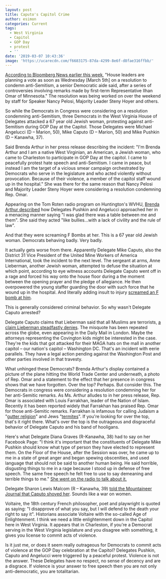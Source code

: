 ```yaml
---
layout: post
title: Caputo's Capitol Crime
author: esimon
categories: Current
tags:
  - West Virginia
  - Capitol
  - GOP Day
  - protest
  - ''
date: '2019-03-07 10:43:36'
image: 'https://ucarecdn.com/f6683175-87da-4299-8e6f-d8fae316ffbb/'
---
```

[According to Bloomberg News earlier this week](https://www.bloomberg.com/news/articles/2019-03-04/democrats-said-to-plan-anti-semitism-measure-after-omar-remarks), "House leaders are planning a vote as soon as Wednesday \[March 5th] on a resolution to condemn anti-Semitism, a senior Democratic aide said, after a series of controversies involving remarks made by first-term Representative Ilhan Omar of Minnesota." The resolution was being worked on over the weekend by staff for Speaker Nancy Pelosi, Majority Leader Steny Hoyer and others.  

So while the Democrats in Congress were considering on a resolution condemning anti-Semitism, three Democrats in the West Virginia House of Delegates attacked a 67 year old Jewish woman, protesting against anti-Semitism during GOP Day at the Capitol. Those Delegates were Michael Angelucci (D – Marion, 50), Mike Caputo (D – Marion, 50) and Mike Pushkin (D – Kanawha, 37). 

Said Brenda Arthur in her press release describing the incident: "I'm Brenda Arthur and I am a native West Virginian, an American, a Jewish woman, who came to Charleston to participate in GOP Day at the capitol. I came to peacefully protest hate speech and anti-Semitism.  I came in peace, but instead I am the target of a vicious smear campaign orchestrated by Democrats who serve in the legislature and who acted violently without provocation. Because of their violence, a member of the capitol staff wound up in the hospital."  She was there for the same reason that Nancy Pelosi and Majority Leader Steny Hoyer were considering a resolution condemning Rep. Omar. 

Appearing on the Tom Roten radio program on Huntington's WVHU, [Brenda Arthur described](https://800wvhu.iheart.com/featured/the-tom-roten-morning-show/content/2019-03-05-enraged-democrat-delegates-verbally-attack-jewish-woman-with-f-bombs/) how Delegates Pushkin and Angelucci approached her in a menacing manner saying "I was glad there was a table between me and them".  She said they acted "like bullies…with a lack of civility and the rule of law".  

And that they were screaming F Bombs at her.  This is a 67 year old Jewish woman.  Democrats behaving badly.  Very badly.     

It actually gets worse from there.  Apparently Delegate Mike Caputo, also the District 31 Vice President of the United Mine Workers of America International, took the incident to the next level.  The sergeant at arms, Anne Lieberman, another Jewish woman, attempted to defuse the situation at which point, according to eye witness accounts Delegate Caputo went off in a rage and forced his way onto the house floor during a the moment between the opening prayer and the pledge of allegiance.  He then overpowered the young staffer guarding the door with such force that he wound up in the hospital. And literally adding insult to injury [screamed an F bomb at him](http://mountaineerjournal.com/2019/03/05/exclusive-del-mike-caputo-d-50-accused-of-shoving-senior-republican-female-delegate-get-the-fk-out-of-my-way/).  

This is generally considered criminal behavior.  So why wasn't Delegate Caputo arrested?  

Delegate Caputo claims that Lieberman said that all Muslims are terrorists, [a claim Lieberman steadfastly denies](https://www.wvgazettemail.com/opinion/daily_mail_opinion/commentary/anne-lieberman-sergeant-at-arms-version-of-capitol-event-daily/article_92abafb4-6b9a-5968-b3ac-b7366d5f0335.html?utm_medium=social&utm_source=facebook&utm_campaign=user-share).  The misquote has been repeated across the globe, even appearing in the Daily Mail in London.  Maybe the attorneys representing the Covington kids might be interested in the case.  They're the kids that got attacked for their MAGA hats on the mall in another capitol – our nation's capitol – Washington DC.  That's an incident with eerie parallels.  They have a legal action pending against the Washington Post and other parties involved in that travesty.  

What unhinged these Democrats? Brenda Arthur's display contained a picture of the plane hitting the World Trade Center and underneath, a photo of Rep. Omar and a statement to the effect that her presence in congress shows that we have forgotten.  Over the top?  Perhaps.  But consider this.  The Democrats in congress were considering a resolution condemning her for her anti-Semitic remarks. As Ms. Arthur alludes to in her press release, Rep. Omar is associated with Louis Farrakhan, leader of the Nation of Islam.  Recently it has been reported widely that Farrakhan has praised Rep. Omar for those anti-Semitic remarks.  Farrakhan is infamous for calling Judaism a "[gutter religion](https://www.nytimes.com/1984/06/29/us/tape-contradicts-disavowalof-gutter-religion-attack.html)" and Jews "[termites](https://thehill.com/policy/technology/411950-twitter-says-it-wont-suspend-louis-farrakhan-over-tweet-comparing-jews-to)".  If you're looking for over the top, that's it right there.  What's over the top is the outrageous and disgraceful behavior of Delegate Caputo and his band of hooligans.  

Here's what Delegate Diana Graves (R-Kanawha, 38) had to say on her Facebook Page:   "I think it's important that the constituents of Delegate Mike Pushkin should know what type of person they have elected to represent them. On the Floor of the House, after the Session was over, he came up to me in a state of great anger and began spewing obscenities, and used language that should not be said to another human being. He said horrible, disgusting things to me in a rage because I stood up in defense of free speech. The same free speech he felt free to use to say demeaning and terrible things to me." 
  [She went on the radio to talk about it.](https://800wvhu.iheart.com/featured/the-tom-roten-morning-show/content/2019-03-06-delegate-dianna-graves-endures-hateful-attack-by-delegate-mike-pushkin/)  

Delegate Sharon Lewis Malcom (R – Kanawha, 39) [told the Mountaineer Journal that Caputo shoved her](http://mountaineerjournal.com/2019/03/05/exclusive-del-mike-caputo-d-50-accused-of-shoving-senior-republican-female-delegate-get-the-fk-out-of-my-way/).  Sounds like a war on women.  

Voltaire, the 18th century French philosopher, poet and playwright is quoted as saying: "I disapprove of what you say, but I will defend to the death your right to say it".   Historians associate Voltaire with the so-called Age of Enlightenment.  I think we need a little enlightenment down in the Capitol here in West Virginia.  It appears that in Charleston, if you're a Democrat serving in the West Virginia legislature and you disagree with something, it gives you license to commit acts of violence.  

Is it just me, or does it seem really outrageous for Democrats to commit acts of violence at the GOP Day celebration at the Capitol? Delegates Pushkin, Caputo and Angelucci were triggered by a peaceful protest.  Violence is not the answer.  These Delegates have no respect, no sense of decency and are a disgrace.  If violence is your answer to free speech then you are not only anti-democratic, you are totalitarian.
